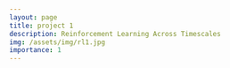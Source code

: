 ```yaml
---
layout: page
title: project 1
description: Reinforcement Learning Across Timescales
img: /assets/img/rl1.jpg
importance: 1
---
```


